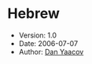 Hebrew
======

* Version: 1.0
* Date: 2006-07-07
* Author: [Dan Yaacov](http://sourceforge.net/users/dan_y2k/)
